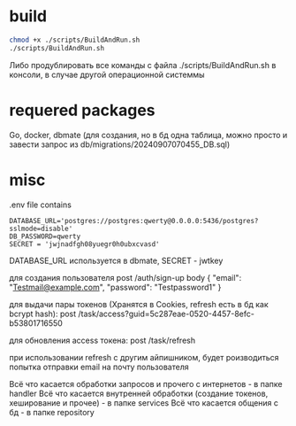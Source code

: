 # build
```bash
chmod +x ./scripts/BuildAndRun.sh
./scripts/BuildAndRun.sh
```
Либо продублировать все команды с файла ./scripts/BuildAndRun.sh в консоли, в случае другой операционной системмы
# requered packages
Go, docker, dbmate (для создания, но в бд одна таблица, можно просто и завести запрос из db/migrations/20240907070455_DB.sql)
# misc
.env file contains 
```env
DATABASE_URL='postgres://postgres:qwerty@0.0.0.0:5436/postgres?sslmode=disable'
DB_PASSWORD=qwerty
SECRET = 'jwjnadfgh08yuegr0h0ubxcvasd'
```
DATABASE_URL используется в dbmate, SECRET - jwtkey

для создания пользователя
post /auth/sign-up
body
{
    "email": "Testmail@example.com",
    "password": "Testpassword1"
}

для выдачи пары токенов (Хранятся в Cookies, refresh есть в бд как bcrypt hash):
post /task/access?guid=5c287eae-0520-4457-8efc-b53801716550

для обновления access токена:
post /task/refresh

при использовании refresh с другим айпишником, будет роизводиться попытка отправки email на почту пользователя

Всё что касается обработки запросов и прочего с интернетов - в папке handler
Всё что касается внутренней обработки (создание токенов, хеширование и прочее) - в папке services
Всё что касается общения с бд - в папке repository
